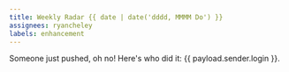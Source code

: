 ```yaml
---
title: Weekly Radar {{ date | date('dddd, MMMM Do') }}
assignees: ryancheley
labels: enhancement
---
```

Someone just pushed, oh no! Here's who did it: {{ payload.sender.login }}.
